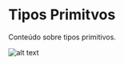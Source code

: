 # Tipos Primitvos

Conteúdo sobre tipos primitivos.

![alt text](http://www.universidadejava.com.br/images/2011-06-15-java-tipos-primitivos-01.png)
